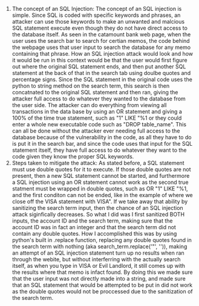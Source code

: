 1. The concept of an SQL Injection: The concept of an SQL injection is simple. Since SQL is coded with specific keywords and phrases, an attacker can use those keywords to make an unwanted and malcious SQL statement execute even though they do not have direct access to the database itself. As seen in the catamount bank web page, when the user uses the search bar to search for certian memos, the code behind the webpage uses that user input to search the database for any memo containing that phrase. How an SQL injection attack would look and how it would be run in this context would be that the user would first figure out where the original SQL statement ends, and then put another SQL statement at the back of that in the search tab using doulbe quotes and percentage signs. Since the SQL statement in the original code uses the python to string method on the search term, this search is then concatnated to the original SQL statement and then ran, giving the attacker full access to do whatever they wanted to the database from the user side. The attacker can do everything from viewing all transactions in the data base by using an OR statement and giving a 100% of the time true statement, such as "1" LIKE "%1 or they could enter a whole new executable code such as "DROP table_name". This can all be done without the attacker ever needing full access to the database because of the vulnerability in the code, as all they have to do is put it in the search bar, and since the code uses that input for the SQL statement itself, they have full access to do whatever they want to the code given they know the proper SQL keywords.
2. Steps taken to mitigate the attack: As stated before, a SQL statement must use double quotes for it to execute. If those double quotes are not present, then a new SQL statement cannot be started, and furthermore a SQL injection using an OR statement cannot work as the second true statment must be wrapped in double quotes, such as OR "1" LIKE "%1, and the first conditon can not be ended, like in the example of where we close off the VISA statement with VISA". If we take away that ability by sanitizing the search term input, then the chance of an SQL injection attack siginfically decreases. So what I did was I first sanitized BOTH inputs, the account ID and the search term, making sure that the account ID was in fact an integer and that the search term did not contain any double quotes. How I accomplished this was by using python's built in .replace function, replacing any double quotes found in the search term with nothing (aka search_term.replace('"', '')), making an attempt of an SQL injection statement turn up no results when ran through the webite, but without interferring with the actually search itself, as when you type in VISA or Evil Landlord, it still comes up with the results where that memo is infact found. By doing this we made sure that the user input was not directly made into a string, and made sure that an SQL statement that would be attempted to be put in did not work as the double quotes would not be proccessed due to the sanitization of the search term.
